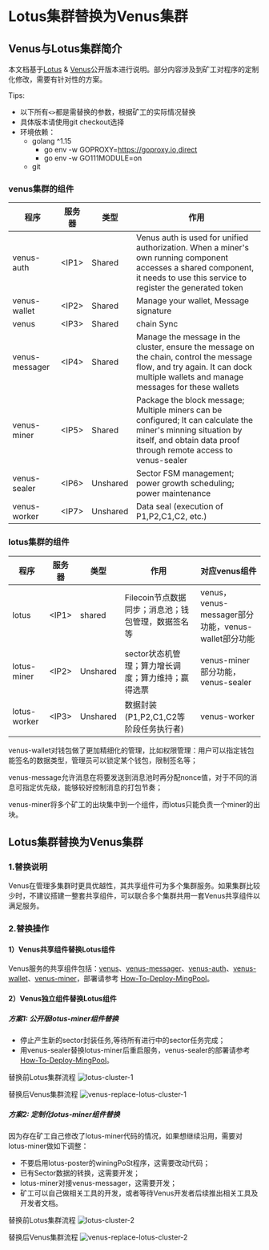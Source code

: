 # Lotus集群替换为Venus集群

## Venus与Lotus集群简介

本文档基于[Lotus](https://github.com/filecoin-project/lotus/releases) & [Venus](https://github.com/filecoin-project/venus/releases)公开版本进行说明。部分内容涉及到矿工对程序的定制化修改，需要有针对性的方案。

Tips:
 - 以下所有`<>`都是需替换的参数，根据矿工的实际情况替换
 - 具体版本请使用git checkout选择 
 - 环境依赖：
     - golang ^1.15
        - go env -w GOPROXY=https://goproxy.io,direct
        - go env -w GO111MODULE=on
     - git
     
### venus集群的组件

程序 | 服务器 | 类型 | 作用
--- | --- | --- | ---
venus-auth     |   \<IP1\> | Shared | Venus auth is used for unified authorization. When a miner's own running component accesses a shared component, it needs to use this service to register the generated token
venus-wallet   |   \<IP2\> | Shared | Manage your wallet, Message signature
venus          |   \<IP3\> | Shared | chain Sync
venus-messager |   \<IP4\> | Shared | Manage the message in the cluster, ensure the message on the chain, control the message flow, and try again. It can dock multiple wallets and manage messages for these wallets
venus-miner    |   \<IP5\> | Shared | Package the block message; Multiple miners can be configured; It can calculate the miner's minning situation by itself, and obtain data proof through remote access to venus-sealer
venus-sealer   |   \<IP6\> | Unshared | Sector FSM management; power growth scheduling; power maintenance
venus-worker   |   \<IP7\> | Unshared | Data seal (execution of P1,P2,C1,C2, etc.)

### lotus集群的组件

程序 | 服务器 | 类型 | 作用 | 对应venus组件
--- | --- | --- | --- | ---
lotus          |   \<IP1\> | shared | Filecoin节点数据同步；消息池；钱包管理，数据签名等 | venus，venus-messager部分功能，venus-wallet部分功能
lotus-miner    |   \<IP2\> | Unshared | sector状态机管理；算力增长调度；算力维持；赢得选票 | venus-miner部分功能，venus-sealer
lotus-worker   |   \<IP3\> | Unshared | 数据封装(P1,P2,C1,C2等阶段任务执行者) | venus-worker

venus-wallet对钱包做了更加精细化的管理，比如权限管理：用户可以指定钱包能签名的数据类型，管理员可以锁定某个钱包，限制签名等；

venus-message允许消息在将要发送到消息池时再分配nonce值，对于不同的消息可指定优先级，能够较好控制消息的打包节奏；

venus-miner将多个矿工的出块集中到一个组件，而lotus只能负责一个miner的出块。

## Lotus集群替换为Venus集群
### 1.替换说明

Venus在管理多集群时更具优越性，其共享组件可为多个集群服务。如果集群比较少时，不建议搭建一整套共享组件，可以联合多个集群共用一套Venus共享组件以满足服务。

### 2.替换操作

#### 1）Venus共享组件替换Lotus组件

Venus服务的共享组件包括：[venus](https://github.com/filecoin-project/venus)、[venus-messager](https://github.com/ipfs-force-community/venus-messager)、[venus-auth](https://github.com/ipfs-force-community/venus-auth)、[venus-wallet](https://github.com/ipfs-force-community/venus-wallet)、[venus-miner](https://github.com/filecoin-project/venus-miner)，部署请参考 [How-To-Deploy-MingPool](How-To-Deploy-MingPool.md)。

#### 2）Venus独立组件替换Lotus组件

##### 方案1: 公开版lotus-miner组件替换

* 停止产生新的sector封装任务,等待所有进行中的sector任务完成；
* 用venus-sealer替换lotus-miner后重启服务，venus-sealer的部署请参考 [How-To-Deploy-MingPool](How-To-Deploy-MingPool.md)。

替换前Lotus集群流程
![lotus-cluster-1](./images/lotus-cluster-1.png)


替换后Venus集群流程
![venus-replace-lotus-cluster-1](./images/venus-replace-lotus-cluster-1.png)

##### 方案2: 定制化lotus-miner组件替换

因为存在矿工自己修改了lotus-miner代码的情况，如果想继续沿用，需要对lotus-miner做如下调整：
* 不要启用lotus-poster的winingPoSt程序，这需要改动代码；
* 已有Sector数据的转换，这需要开发；
* lotus-miner对接venus-messager，这需要开发；
* 矿工可以自己做相关工具的开发，或者等待Venus开发者后续推出相关工具及开发者文档。

替换前Lotus集群流程
![lotus-cluster-2](./images/lotus-cluster-2.png)


替换后Venus集群流程
![venus-replace-lotus-cluster-2](./images/venus-replace-lotus-cluster-2.png)
